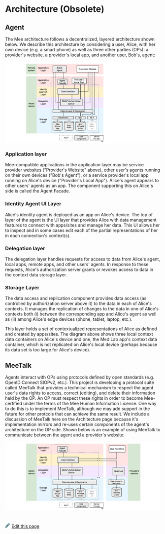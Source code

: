 # Architecture (Obsolete)

## Agent

The Mee architecture follows a decentralized, layered architecture shown below. We describe this architecture by considering a user, Alice, with her own device (e.g. a smart phone) as well as three other parties (OPs): a provider's website, a provider's local app, and another user, Bob's, agent:

![architecture](./images/architecture.png)

### **Application layer**

Mee-compatible applications in the application layer may be service provider websites ("Provider's Website" above), other user's agents running on their own devices ("Bob's Agent"), or a service provider's local app running on Alice's device ("Provider's Local App"). Alice's agent appears to other users' agents as an app. The component supporting this on Alice's side is called the Agent Facade.

### **Identity Agent UI Layer**

Alice's identity agent is deployed as an app on Alice's device. The top of layer of the agent is the UI layer that provides Alice with data management features to connect with apps/sites and manage her data. This UI allows her to inspect and in some cases edit each of the partial representations of her in each connection's context(s). 

### **Delegation layer**

The delegation layer handles requests for access to data from Alice's agent, local apps, remote apps, and other users' agents. In response to these requests, Alice's authorization server grants or revokes access to data in the context data storage layer. 

### **Storage Layer**

The data access and replication component provides data access (as controlled by authorization server above it) to the data in each of Alice's contexts. It manages the replication of changes to the data in one of Alice's contexts both (i) between the corresponding app and Alice's agent as well as (ii) among Alice's edge devices (phone, tablet, laptop, etc.).

This layer holds a set of contextualized representations of Alice as defined and created by apps/sites. The diagram above shows three local context data containers on Alice's device and one, the Med Lab app's context data container, which is not replicated on Alice's local device (perhaps because its data set is too large for Alice's device).

## MeeTalk 

Agents interact with OPs using protocols defined by open standards (e.g. OpenID Connect SIOPv2, etc.). This project is developing a protocol suite called MeeTalk that provides a technical mechanism to respect the agent user's data rights to access, correct (editing), and delete their information held by the OP. An OP must respect these rights in order to become Mee-certified under the terms of the Mee Human Information License. One way to do this is to implement MeeTalk, although we may add support in the future for other protcols that can achieve the same result. We include a discussion of MeeTalk here on the Architecture page because it's implementation mirrors and re-uses certain components of the agent's architecture on the OP side. Shown below is an example of using MeeTalk to communicate between the agent and a provider's website:

![meetalk](./images/meetalk.png)

 

#
[<p><img src="images/edit.svg" style="width: 15px;margin-right: 6px;text-color: #4F868E;" alt="Edit Page" />Edit this page</p>](https://github.com/MeeProject/docs/edit/develop/src/Architecture.md)
